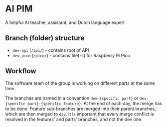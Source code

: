 # AI PIM

A helpful AI teacher, assistant, and Dutch language expert

## Branch (folder) structure
- `dev-api` (`/api/`) - contains root of API
- `dev-pico` (`/pico/`) - contains file(-s) for Raspberry Pi Pico

## Workflow
The software team of the group is working on different parts at the same time.

The branches are named in a convention `dev-{specific part}` or `dev-{specific part}-{specific feature}`. At the end of each day, the merge has to be done. Feature sub-branches are merged into their parent branches, which are then merged to `dev`. It is important that every merge conflict is resolved in the features' and parts' branches, and not the dev one.


